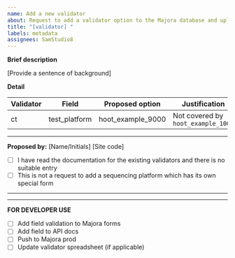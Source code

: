 ```yaml
---
name: Add a new validator
about: Request to add a validator option to the Majora database and uploader
title: "[validator] "
labels: metadata
assignees: SamStudio8
---
```


**Brief description**

[Provide a sentence of background]

**Detail**

| Validator | Field       | Proposed option | Justification                    |
|-----------|-------------|-----------------|----------------------------------|
| ct        |test_platform|hoot_example_9000|Not covered by `hoot_example_1000`|

***
**Proposed by:** [Name/Initials] [Site code]

* [ ] I have read the documentation for the existing validators and there is no suitable entry
* [ ] This is not a request to add a sequencing platform which has its own special form

***
***

**FOR DEVELOPER USE**

* [ ] Add field validation to Majora forms
* [ ] Add field to API docs
* [ ] Push to Majora prod
* [ ] Update validator spreadsheet (if applicable)
